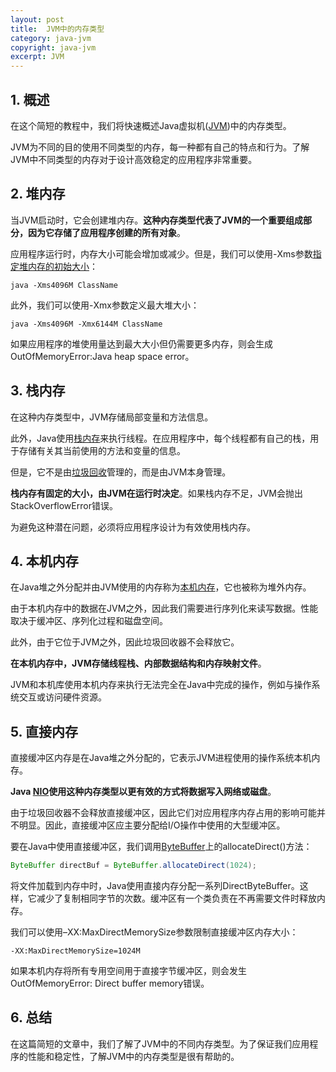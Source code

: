 ```yaml
---
layout: post
title:  JVM中的内存类型
category: java-jvm
copyright: java-jvm
excerpt: JVM
---
```


## 1. 概述

在这个简短的教程中，我们将快速概述Java虚拟机([JVM](https://www.baeldung.com/jvm-vs-jre-vs-jdk#jvm))中的内存类型。

JVM为不同的目的使用不同类型的内存，每一种都有自己的特点和行为。了解JVM中不同类型的内存对于设计高效稳定的应用程序非常重要。

## 2. 堆内存

当JVM启动时，它会创建堆内存。**这种内存类型代表了JVM的一个重要组成部分，因为它存储了应用程序创建的所有对象**。

应用程序运行时，内存大小可能会增加或减少。但是，我们可以使用-Xms参数[指定堆内存的初始大小](https://www.baeldung.com/jvm-parameters)：

```shell
java -Xms4096M ClassName
```

此外，我们可以使用-Xmx参数定义最大堆大小：

```shell
java -Xms4096M -Xmx6144M ClassName
```

如果应用程序的堆使用量达到最大大小但仍需要更多内存，则会生成OutOfMemoryError:Java heap space error。

## 3. 栈内存

在这种内存类型中，JVM存储局部变量和方法信息。

此外，Java使用[栈内存](https://www.baeldung.com/java-stack-heap)来执行线程。在应用程序中，每个线程都有自己的栈，用于存储有关其当前使用的方法和变量的信息。

但是，它不是由[垃圾回收](https://www.baeldung.com/jvm-garbage-collectors)管理的，而是由JVM本身管理。

**栈内存有固定的大小，由JVM在运行时决定**。如果栈内存不足，JVM会抛出StackOverflowError错误。

为避免这种潜在问题，必须将应用程序设计为有效使用栈内存。

## 4. 本机内存

在Java堆之外分配并由JVM使用的内存称为[本机内存](https://www.baeldung.com/native-memory-tracking-in-jvm)，它也被称为堆外内存。

由于本机内存中的数据在JVM之外，因此我们需要进行序列化来读写数据。性能取决于缓冲区、序列化过程和磁盘空间。

此外，由于它位于JVM之外，因此垃圾回收器不会释放它。

**在本机内存中，JVM存储线程栈、内部数据结构和内存映射文件**。

JVM和本机库使用本机内存来执行无法完全在Java中完成的操作，例如与操作系统交互或访问硬件资源。

## 5. 直接内存

直接缓冲区内存是在Java堆之外分配的，它表示JVM进程使用的操作系统本机内存。

**Java [NIO](https://www.baeldung.com/java-io-vs-nio)使用这种内存类型以更有效的方式将数据写入网络或磁盘**。

由于垃圾回收器不会释放直接缓冲区，因此它们对应用程序内存占用的影响可能并不明显。因此，直接缓冲区应主要分配给I/O操作中使用的大型缓冲区。

要在Java中使用直接缓冲区，我们调用[ByteBuffer](https://www.baeldung.com/java-bytebuffer)上的allocateDirect()方法：

```java
ByteBuffer directBuf = ByteBuffer.allocateDirect(1024);
```

将文件加载到内存中时，Java使用直接内存分配一系列DirectByteBuffer。这样，它减少了复制相同字节的次数。缓冲区有一个类负责在不再需要文件时释放内存。

我们可以使用–XX:MaxDirectMemorySize参数限制直接缓冲区内存大小：

```shell
-XX:MaxDirectMemorySize=1024M
```

如果本机内存将所有专用空间用于直接字节缓冲区，则会发生OutOfMemoryError: Direct buffer memory错误。

## 6. 总结

在这篇简短的文章中，我们了解了JVM中的不同内存类型。为了保证我们应用程序的性能和稳定性，了解JVM中的内存类型是很有帮助的。